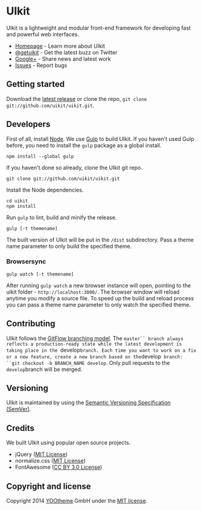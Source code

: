 # UIkit

UIkit is a lightweight and modular front-end framework for developing fast and powerful web interfaces.

* [Homepage](http://getuikit.com) - Learn more about UIkit
* [@getuikit](https://twitter.com/getuikit) - Get the latest buzz on Twitter
* [Google+](https://plus.google.com/communities/114238665434626719878) - Share news and latest work
* [Issues](http://github.com/uikit/uikit/issues) - Report bugs

## Getting started

Download the [latest release](https://github.com/uikit/uikit/releases/latest) or clone the repo, `git clone git://github.com/uikit/uikit.git`.

## Developers

First of all, install [Node](http://nodejs.org/). We use [Gulp](http://gulpjs.com) to build UIkit. If you haven't used Gulp before, you need to install the `gulp` package as a global install.

```
npm install --global gulp
```

If you haven't done so already, clone the UIkit git repo.

```
git clone git://github.com/uikit/uikit.git
```
Install the Node dependencies.

```
cd uikit
npm install
```

Run `gulp` to lint, build and minify the release.

```
gulp [-t themename]
```

The built version of UIkit will be put in the `/dist` subdirectory. Pass a theme name parameter to only build the specified theme.

### Browsersync

```
gulp watch [-t themename]
```

After running `gulp watch` a new browser instance will open, pointing to the uikit folder - `http://localhost:3000/`. The browser window will reload anytime you modify a source file. To speed up the build and reload process you can pass a theme name parameter to only watch the specified theme.

## Contributing

UIkit follows the [GitFlow branching model](http://nvie.com/posts/a-successful-git-branching-model). The ```master`` branch always reflects a production-ready state while the latest development is taking place in the ```develop``` branch. Each time you want to work on a fix or a new feature, create a new branch based on the ```develop``` branch: ``git checkout -b BRANCH_NAME develop```. Only pull requests to the ```develop```branch will be merged.

## Versioning

UIkit is maintained by using the [Semantic Versioning Specification (SemVer)](http://semver.org).

## Credits

We built UIkit using popular open source projects.

* jQuery ([MIT License](http://opensource.org/licenses/MIT))
* normalize.css ([MIT License](http://opensource.org/licenses/MIT))
* FontAwesome ([CC BY 3.0 License](http://creativecommons.org/licenses/by/3.0/))

## Copyright and license

Copyright 2014 [YOOtheme](http://www.yootheme.com) GmbH under the [MIT license](LICENSE.md).

